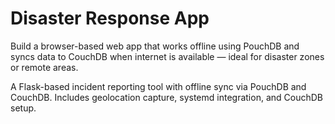 # Disaster Response App

Build a browser-based web app that works offline using PouchDB and syncs data to CouchDB when internet is available — ideal for disaster zones or remote areas.

A Flask-based incident reporting tool with offline sync via PouchDB and CouchDB. Includes geolocation capture, systemd integration, and CouchDB setup.

